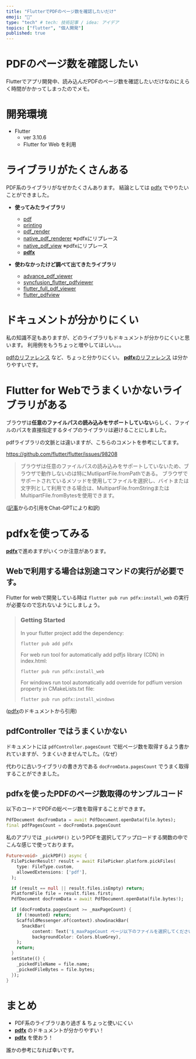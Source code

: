 ```yaml
---
title: "FlutterでPDFのページ数を確認したいだけ"
emoji: "📑"
type: "tech" # tech: 技術記事 / idea: アイデア
topics: ["flutter", "個人開発"]
published: true
---
```


# PDFのページ数を確認したい

Flutterでアプリ開発中、読み込んだPDFのページ数を確認したいだけなのにえらく時間がかかってしまったのでメモ。

# 開発環境

- Flutter
  - ver 3.10.6
  - Flutter for Web を利用

# ライブラリがたくさんある

PDF系のライブラリがなぜかたくさんあります。
結論としては [pdfx](https://pub.dev/packages/pdfx) でやりたいことができました。

- **使ってみたライブラリ**

  - [pdf](https://pub.dev/packages/pdf)
  - [printing](https://pub.dev/packages/printing)
  - [pdf_render](https://pub.dev/packages/pdf_render)
  - [native_pdf_renderer](https://pub.dev/packages/native_pdf_renderer) ※pdfxにリプレース
  - [native_pdf_view](https://pub.dev/packages/native_pdf_view) ※pdfxにリプレース
  - [**pdfx**](https://pub.dev/packages/pdfx)

- **使わなかったけど調べて出てきたライブラリ**
  - [advance_pdf_viewer](https://pub.dev/packages/advance_pdf_viewer)
  - [syncfusion_flutter_pdfviewer](https://pub.dev/packages/syncfusion_flutter_pdfviewer)
  - [flutter_full_pdf_viewer](https://pub.dev/packages/flutter_full_pdf_viewer)
  - [flutter_pdfview](https://pub.dev/packages/flutter_pdfview)

# ドキュメントが分かりにくい

私の知識不足もありますが、どのライブラリもドキュメントが分かりにくいと思います。
利用例をもうちょっと増やしてほしい。。。

[pdfのリファレンス](https://pub.dev/documentation/pdf/latest/pdf/pdf-library.html) など、ちょっと分かりにくい。
[**pdfx**のリファレンス](https://pub.dev/documentation/pdfx/latest/) は分かりやすいです。

# Flutter for Webでうまくいかないライブラリがある

ブラウザは**任意のファイルパスの読み込みをサポートしていない**らしく、ファイルのパスを直接指定するタイプのライブラリは避けることにしました。

pdfライブラリの文脈とは違いますが、こちらのコメントを参考にしてます。

https://github.com/flutter/flutter/issues/98208

> ブラウザは任意のファイルパスの読み込みをサポートしていないため、ブラウザで動作しないのは特にMutlipartFile.fromPathである。
> ブラウザでサポートされているメソッドを使用してファイルを選択し、バイトまたは文字列として利用できる場合は、MultipartFile.fromStringまたはMultipartFile.fromBytesを使用できます。

([記事](https://github.com/flutter/flutter/issues/98208)からの引用をChat-GPTにより和訳)

# pdfxを使ってみる

[**pdfx**](https://pub.dev/packages/pdfx)で進めますがいくつか注意があります。

## Webで利用する場合は別途コマンドの実行が必要です。

Flutter for webで開発している時は `flutter pub run pdfx:install_web` の実行が必要なので忘れないようにしましょう。

> ### Getting Started
>
> In your flutter project add the dependency:
>
> ```
> flutter pub add pdfx
> ```
>
> For web run tool for automatically add pdfjs library (CDN) in index.html:
>
> ```
> flutter pub run pdfx:install_web
> ```
>
> For windows run tool automatically add override for pdfium version property in CMakeLists.txt file:
>
> ```
> flutter pub run pdfx:install_windows
> ```

([pdfx](https://pub.dev/packages/pdfx)のドキュメントから引用)

## pdfController ではうまくいかない

ドキュメントには `pdfController.pagesCount` で総ページ数を取得するよう書かれていますが、うまくいきませんでした。（なぜ）

代わりに古いライブラリの書き方である `docFromData.pagesCount` でうまく取得することができました。

## pdfxを使ったPDFのページ数取得のサンプルコード

以下のコードでPDFの総ページ数を取得することができます。

```dart
PdfDocument docFromData = await PdfDocument.openData(file.bytes);
final pdfPagesCount = docFromData.pagesCount
```

私のアプリでは `_pickPDF()` というPDFを選択してアップロードする関数の中でこんな感じで使っております。

```dart
Future<void> _pickPDF() async {
  FilePickerResult? result = await FilePicker.platform.pickFiles(
    type: FileType.custom,
    allowedExtensions: ['pdf'],
  );

  if (result == null || result.files.isEmpty) return;
  PlatformFile file = result.files.first;
  PdfDocument docFromData = await PdfDocument.openData(file.bytes!);

  if (docFromData.pagesCount >= _maxPageCount) {
    if (!mounted) return;
    ScaffoldMessenger.of(context).showSnackBar(
      SnackBar(
          content: Text('$_maxPageCount ページ以下のファイルを選択してください。'),
          backgroundColor: Colors.blueGrey),
    );
    return;
  }
  setState(() {
    _pickedFileName = file.name;
    _pickedFileBytes = file.bytes;
  });
}
```

# まとめ

- PDF系のライブラリあり過ぎ & ちょっと使いにくい
- [**pdfx**](https://pub.dev/packages/pdfx) のドキュメントが分かりやすい！
- [**pdfx**](https://pub.dev/packages/pdfx) を使おう！

誰かの参考になれば幸いです。
